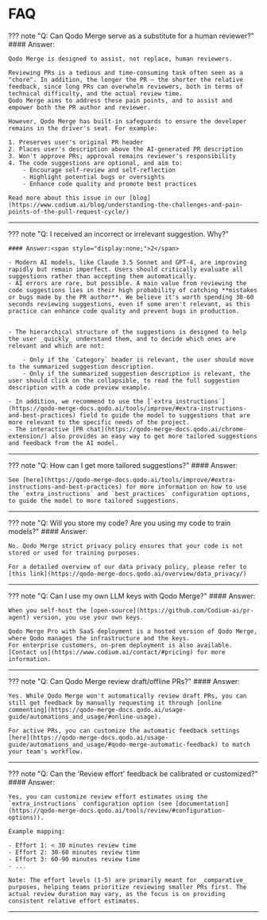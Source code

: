 # FAQ

??? note "Q: Can Qodo Merge serve as a substitute for a human reviewer?"
    #### Answer:<span style="display:none;">1</span>

    Qodo Merge is designed to assist, not replace, human reviewers.

    Reviewing PRs is a tedious and time-consuming task often seen as a "chore". In addition, the longer the PR – the shorter the relative feedback, since long PRs can overwhelm reviewers, both in terms of technical difficulty, and the actual review time.
    Qodo Merge aims to address these pain points, and to assist and empower both the PR author and reviewer.

    However, Qodo Merge has built-in safeguards to ensure the developer remains in the driver's seat. For example:

    1. Preserves user's original PR header
    2. Places user's description above the AI-generated PR description
    3. Won't approve PRs; approval remains reviewer's responsibility
    4. The code suggestions are optional, and aim to:
        - Encourage self-review and self-reflection
        - Highlight potential bugs or oversights
        - Enhance code quality and promote best practices

    Read more about this issue in our [blog](https://www.codium.ai/blog/understanding-the-challenges-and-pain-points-of-the-pull-request-cycle/)

___

??? note "Q: I received an incorrect or irrelevant suggestion. Why?"

    #### Answer:<span style="display:none;">2</span>

    - Modern AI models, like Claude 3.5 Sonnet and GPT-4, are improving rapidly but remain imperfect. Users should critically evaluate all suggestions rather than accepting them automatically.
    - AI errors are rare, but possible. A main value from reviewing the code suggestions lies in their high probability of catching **mistakes or bugs made by the PR author**. We believe it's worth spending 30-60 seconds reviewing suggestions, even if some aren't relevant, as this practice can enhance code quality and prevent bugs in production.


    - The hierarchical structure of the suggestions is designed to help the user _quickly_ understand them, and to decide which ones are relevant and which are not:

        - Only if the `Category` header is relevant, the user should move to the summarized suggestion description.
        - Only if the summarized suggestion description is relevant, the user should click on the collapsible, to read the full suggestion description with a code preview example.

    - In addition, we recommend to use the [`extra_instructions`](https://qodo-merge-docs.qodo.ai/tools/improve/#extra-instructions-and-best-practices) field to guide the model to suggestions that are more relevant to the specific needs of the project.
    - The interactive [PR chat](https://qodo-merge-docs.qodo.ai/chrome-extension/) also provides an easy way to get more tailored suggestions and feedback from the AI model.

___

??? note "Q: How can I get more tailored suggestions?"
    #### Answer:<span style="display:none;">3</span>

    See [here](https://qodo-merge-docs.qodo.ai/tools/improve/#extra-instructions-and-best-practices) for more information on how to use the `extra_instructions` and `best_practices` configuration options, to guide the model to more tailored suggestions.

___

??? note "Q: Will you store my code? Are you using my code to train models?"
    #### Answer:<span style="display:none;">4</span>

    No. Qodo Merge strict privacy policy ensures that your code is not stored or used for training purposes.

    For a detailed overview of our data privacy policy, please refer to [this link](https://qodo-merge-docs.qodo.ai/overview/data_privacy/)

___

??? note "Q: Can I use my own LLM keys with Qodo Merge?"
    #### Answer:<span style="display:none;">5</span>

    When you self-host the [open-source](https://github.com/Codium-ai/pr-agent) version, you use your own keys.

    Qodo Merge Pro with SaaS deployment is a hosted version of Qodo Merge, where Qodo manages the infrastructure and the keys.
    For enterprise customers, on-prem deployment is also available. [Contact us](https://www.codium.ai/contact/#pricing) for more information.
___

??? note "Q: Can Qodo Merge  review draft/offline PRs?"
    #### Answer:<span style="display:none;">5</span>

    Yes. While Qodo Merge won't automatically review draft PRs, you can still get feedback by manually requesting it through [online commenting](https://qodo-merge-docs.qodo.ai/usage-guide/automations_and_usage/#online-usage).

    For active PRs, you can customize the automatic feedback settings [here](https://qodo-merge-docs.qodo.ai/usage-guide/automations_and_usage/#qodo-merge-automatic-feedback) to match your team's workflow.
___

??? note "Q: Can the 'Review effort' feedback be calibrated or customized?"
    #### Answer:<span style="display:none;">5</span>

    Yes, you can customize review effort estimates using the `extra_instructions` configuration option (see [documentation](https://qodo-merge-docs.qodo.ai/tools/review/#configuration-options)).
    
    Example mapping:

    - Effort 1: < 30 minutes review time
    - Effort 2: 30-60 minutes review time
    - Effort 3: 60-90 minutes review time
    - ...
    
    Note: The effort levels (1-5) are primarily meant for _comparative_ purposes, helping teams prioritize reviewing smaller PRs first. The actual review duration may vary, as the focus is on providing consistent relative effort estimates.

___
